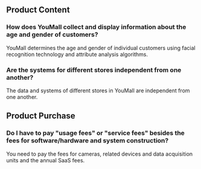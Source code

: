 ## Product Content
### How does YouMall collect and display information about the age and gender of customers?
YouMall determines the age and gender of individual customers using facial recognition technology and attribute analysis algorithms.

### Are the systems for different stores independent from one another?
The data and systems of different stores in YouMall are independent from one another.

## Product Purchase
### Do I have to pay "usage fees" or "service fees" besides the fees for software/hardware and system construction?
You need to pay the fees for cameras, related devices and data acquisition units and the annual SaaS fees.
